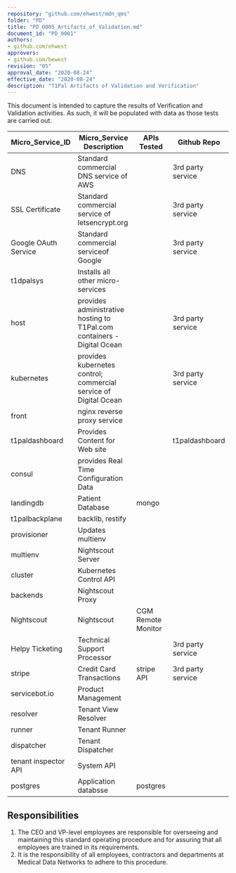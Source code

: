 ```yaml
---
repository: "github.com/ehwest/mdn_qms"
folder: "PD"
title: "PD_0005_Artifacts_of_Validation.md"
document_id: "PD_0001"
authors:
- github.com/ehwest
approvers:
- github.com/bewest
revision: "05"
approval_date: "2020-08-24"
effective_date: "2020-08-24"
description: "T1Pal Artifacts of Validation and Verification"
---
```


This document is intended to capture the results of Verification and Validation activities.
As such, it will be populated with data as those tests are carried out.


|Micro_Service_ID|Micro_Service Description|APIs Tested|Github Repo|
|----------------|-------------------------|-----------|-----------|
|DNS|Standard commercial DNS service of AWS||3rd party service|
|SSL Certificate|Standard commercial service of letsencrypt.org||3rd party service|
|Google OAuth Service |Standard commercial serviceof Google||3rd party service|
|t1dpalsys|Installs all other micro-services|||
|host|provides administrative hosting to T1Pal.com containers - Digital Ocean||3rd party service|
|kubernetes|provides kubernetes control;  commercial service of Digital Ocean||3rd party service|
|front|nginx reverse proxy service|||
|t1paldashboard|Provides Content for Web site ||t1paldashboard|
|consul|provides Real Time Configuration Data|||
|landingdb|Patient Database|mongo||
|t1palbackplane|backlib, restify||
|provisioner|Updates multienv|||
|multienv|Nightscout Server |||
|cluster|Kubernetes Control API|||
|backends|Nightscout Proxy|||
|Nightscout|Nightscout|CGM Remote Monitor||
|Helpy Ticketing|Technical Support Processor||3rd party service|
|stripe|Credit Card Transactions|stripe API|3rd party service|
|servicebot.io|Product Management|||
|resolver|Tenant View Resolver|||
|runner|Tenant Runner|||
|dispatcher|Tenant Dispatcher|||
|tenant inspector API|System API|||
|postgres|Application databsse|postgres||


## Responsibilities

1. The CEO and VP-level employees are responsible for overseeing and maintaining this standard operating procedure and for assuring that all employees are trained in its requirements.
2. It is the responsibility of all employees, contractors and departments at Medical Data Networks to adhere to this procedure.
